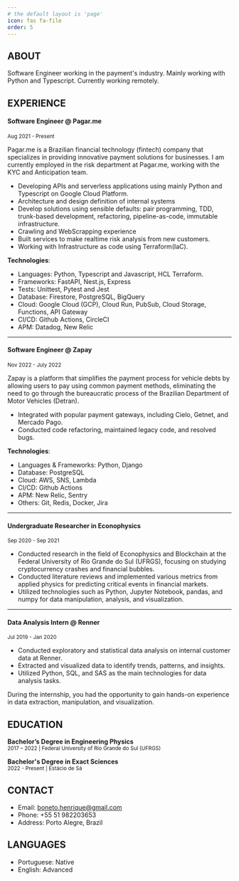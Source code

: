 ```yaml
---
# the default layout is 'page'
icon: fas fa-file
order: 5
---
```


## ABOUT
Software Engineer working in the payment's industry.
Mainly working with Python and Typescript.
Currently working remotely.


## EXPERIENCE

#### Software Engineer @ Pagar.me
<sup>Aug 2021 - Present</sup>

Pagar.me is a Brazilian financial technology (fintech) company that specializes in providing innovative payment solutions for businesses.
I am currently employed in the risk department at Pagar.me, working with the KYC and Anticipation team.

- Developing APIs and serverless applications using mainly Python and Typescript on Google Cloud Platform.
- Architecture and design definition of internal systems
- Develop solutions using sensible defaults: pair programming, TDD, trunk-based development, refactoring, pipeline-as-code, immutable infrastructure.
- Crawling and WebScrapping experience
- Built services to make realtime risk analysis from new customers.
- Working with Infrastructure as code using Terraform(IaC).

**Technologies**:
- Languages: Python, Typescript and Javascript, HCL Terraform.
- Frameworks: FastAPI, Nest.js, Express
- Tests: Unittest, Pytest and Jest
- Database: Firestore, PostgreSQL, BigQuery
- Cloud: Google Cloud (GCP), Cloud Run, PubSub, Cloud Storage, Functions, API Gateway
- CI/CD: Github Actions, CircleCI
- APM: Datadog, New Relic

---

#### Software Engineer @ Zapay
<sup>Nov 2022 - July 2022</sup>

Zapay is a platform that simplifies the payment process for vehicle debts by allowing users to pay using common payment methods, eliminating the need to go through the bureaucratic process of the Brazilian Department of Motor Vehicles (Detran).

- Integrated with popular payment gateways, including Cielo, Getnet, and Mercado Pago.
- Conducted code refactoring, maintained legacy code, and resolved bugs.

**Technologies**:

- Languages & Frameworks: Python, Django
- Database: PostgreSQL
- Cloud: AWS, SNS, Lambda
- CI/CD: Github Actions
- APM: New Relic, Sentry
- Others: Git, Redis, Docker, Jira

---

#### Undergraduate Researcher in Econophysics
<sup>Sep 2020 - Sep 2021

- Conducted research in the field of Econophysics and Blockchain at the Federal University of Rio Grande do Sul (UFRGS), focusing on studying cryptocurrency crashes and financial bubbles.
- Conducted literature reviews and implemented various metrics from applied physics for predicting critical events in financial markets.
- Utilized technologies such as Python, Jupyter Notebook, pandas, and numpy for data manipulation, analysis, and visualization.

---

#### Data Analysis Intern @ Renner
<sup> Jul 2019 - Jan 2020
- Conducted exploratory and statistical data analysis on internal customer data at Renner.
- Extracted and visualized data to identify trends, patterns, and insights.
- Utilized Python, SQL, and SAS as the main technologies for data analysis tasks.

During the internship, you had the opportunity to gain hands-on experience in data extraction, manipulation, and visualization.

## EDUCATION
**Bachelor’s Degree in Engineering Physics** <br>
<sup> 2017 – 2022 | Federal University of Rio Grande do Sul (UFRGS)

**Bachelor's Degree in Exact Sciences** <br>
<sup> 2022 - Present | Estácio de Sá


## CONTACT
- Email: boneto.henrique@gmail.com
- Phone: +55 51 982203653
- Address: Porto Alegre, Brazil



## LANGUAGES
- Portuguese: Native
- English: Advanced

